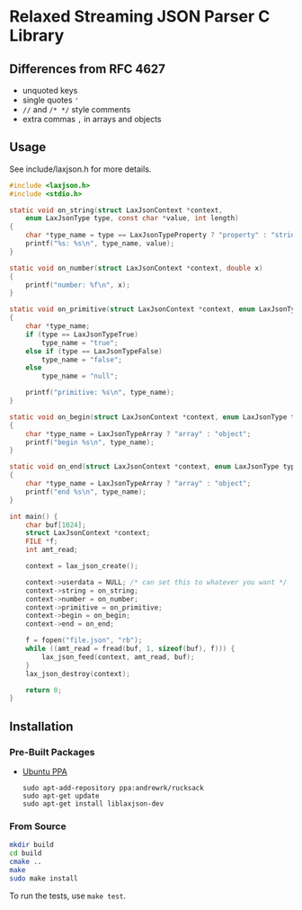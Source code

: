 # Relaxed Streaming JSON Parser C Library

## Differences from RFC 4627

 * unquoted keys
 * single quotes `'`
 * `//` and `/* */` style comments
 * extra commas `,` in arrays and objects

## Usage

See include/laxjson.h for more details.

```c
#include <laxjson.h>
#include <stdio.h>

static void on_string(struct LaxJsonContext *context,
    enum LaxJsonType type, const char *value, int length)
{
    char *type_name = type == LaxJsonTypeProperty ? "property" : "string";
    printf("%s: %s\n", type_name, value);
}

static void on_number(struct LaxJsonContext *context, double x)
{
    printf("number: %f\n", x);
}

static void on_primitive(struct LaxJsonContext *context, enum LaxJsonType type)
{
    char *type_name;
    if (type == LaxJsonTypeTrue)
        type_name = "true";
    else if (type == LaxJsonTypeFalse)
        type_name = "false";
    else
        type_name = "null";

    printf("primitive: %s\n", type_name);
}

static void on_begin(struct LaxJsonContext *context, enum LaxJsonType type)
{
    char *type_name = LaxJsonTypeArray ? "array" : "object";
    printf("begin %s\n", type_name);
}

static void on_end(struct LaxJsonContext *context, enum LaxJsonType type)
{
    char *type_name = LaxJsonTypeArray ? "array" : "object";
    printf("end %s\n", type_name);
}

int main() {
    char buf[1024];
    struct LaxJsonContext *context;
    FILE *f;
    int amt_read;

    context = lax_json_create();

    context->userdata = NULL; /* can set this to whatever you want */
    context->string = on_string;
    context->number = on_number;
    context->primitive = on_primitive;
    context->begin = on_begin;
    context->end = on_end;

    f = fopen("file.json", "rb");
    while ((amt_read = fread(buf, 1, sizeof(buf), f))) {
        lax_json_feed(context, amt_read, buf);
    }
    lax_json_destroy(context);

    return 0;
}
```

## Installation

### Pre-Built Packages

 * [Ubuntu PPA](https://launchpad.net/~andrewrk/+archive/rucksack)

   ```
   sudo apt-add-repository ppa:andrewrk/rucksack
   sudo apt-get update
   sudo apt-get install liblaxjson-dev
   ```

### From Source

```sh
mkdir build
cd build
cmake ..
make
sudo make install
```

To run the tests, use `make test`.
